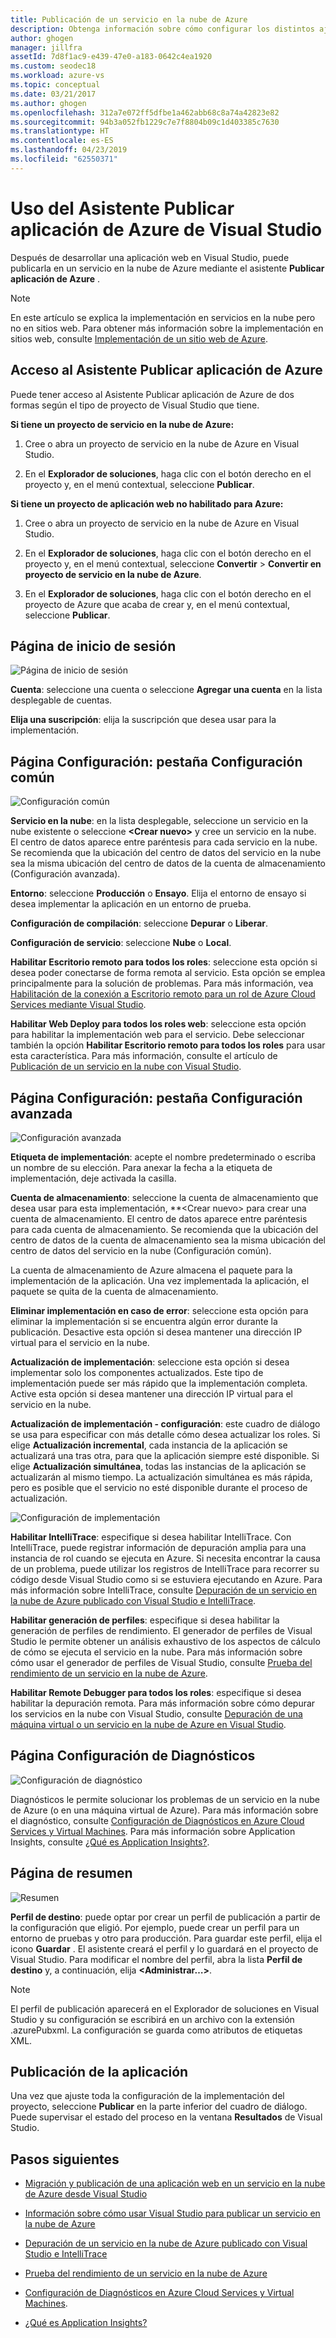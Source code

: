 ```yaml
---
title: Publicación de un servicio en la nube de Azure
description: Obtenga información sobre cómo configurar los distintos ajustes del Asistente Publicar aplicación de Azure de Visual Studio
author: ghogen
manager: jillfra
assetId: 7d8f1ac9-e439-47e0-a183-0642c4ea1920
ms.custom: seodec18
ms.workload: azure-vs
ms.topic: conceptual
ms.date: 03/21/2017
ms.author: ghogen
ms.openlocfilehash: 312a7e072ff5dfbe1a462abb68c8a74a42823e82
ms.sourcegitcommit: 94b3a052fb1229c7e7f8804b09c1d403385c7630
ms.translationtype: HT
ms.contentlocale: es-ES
ms.lasthandoff: 04/23/2019
ms.locfileid: "62550371"
---
```

# <a name="using-the-visual-studio-publish-azure-application-wizard"></a>Uso del Asistente Publicar aplicación de Azure de Visual Studio

Después de desarrollar una aplicación web en Visual Studio, puede publicarla en un servicio en la nube de Azure mediante el asistente **Publicar aplicación de Azure** .

> [!Note]
> En este artículo se explica la implementación en servicios en la nube pero no en sitios web. Para obtener más información sobre la implementación en sitios web, consulte [Implementación de un sitio web de Azure](https://social.msdn.microsoft.com/Search/windowsazure?query=How%20to%20Deploy%20an%20Azure%20Web%20Site&Refinement=138&ac=4#refinementChanges=117&pageNumber=1&showMore=false).

## <a name="accessing-the-publish-azure-application-wizard"></a>Acceso al Asistente Publicar aplicación de Azure

Puede tener acceso al Asistente Publicar aplicación de Azure de dos formas según el tipo de proyecto de Visual Studio que tiene.

**Si tiene un proyecto de servicio en la nube de Azure:**

1. Cree o abra un proyecto de servicio en la nube de Azure en Visual Studio.

1. En el **Explorador de soluciones**, haga clic con el botón derecho en el proyecto y, en el menú contextual, seleccione **Publicar**.

**Si tiene un proyecto de aplicación web no habilitado para Azure:**

1. Cree o abra un proyecto de servicio en la nube de Azure en Visual Studio.

1. En el **Explorador de soluciones**, haga clic con el botón derecho en el proyecto y, en el menú contextual, seleccione **Convertir** > **Convertir en proyecto de servicio en la nube de Azure**.

1. En el **Explorador de soluciones**, haga clic con el botón derecho en el proyecto de Azure que acaba de crear y, en el menú contextual, seleccione **Publicar**.

## <a name="sign-in-page"></a>Página de inicio de sesión

![Página de inicio de sesión](./media/vs-azure-tools-publish-azure-application-wizard/sign-in.png)

**Cuenta**: seleccione una cuenta o seleccione **Agregar una cuenta** en la lista desplegable de cuentas.

**Elija una suscripción**: elija la suscripción que desea usar para la implementación.

## <a name="settings-page---common-settings-tab"></a>Página Configuración: pestaña Configuración común

![Configuración común](./media/vs-azure-tools-publish-azure-application-wizard/settings-common-settings.png)

**Servicio en la nube**: en la lista desplegable, seleccione un servicio en la nube existente o seleccione **&lt;Crear nuevo&gt;** y cree un servicio en la nube. El centro de datos aparece entre paréntesis para cada servicio en la nube. Se recomienda que la ubicación del centro de datos del servicio en la nube sea la misma ubicación del centro de datos de la cuenta de almacenamiento (Configuración avanzada).

**Entorno**: seleccione **Producción** o **Ensayo**. Elija el entorno de ensayo si desea implementar la aplicación en un entorno de prueba.

**Configuración de compilación**: seleccione **Depurar** o **Liberar**.

**Configuración de servicio**: seleccione **Nube** o **Local**.

**Habilitar Escritorio remoto para todos los roles**: seleccione esta opción si desea poder conectarse de forma remota al servicio. Esta opción se emplea principalmente para la solución de problemas. Para más información, vea [Habilitación de la conexión a Escritorio remoto para un rol de Azure Cloud Services mediante Visual Studio](/azure/cloud-services/cloud-services-role-enable-remote-desktop-visual-studio).

**Habilitar Web Deploy para todos los roles web**: seleccione esta opción para habilitar la implementación web para el servicio. Debe seleccionar también la opción **Habilitar Escritorio remoto para todos los roles** para usar esta característica. Para más información, consulte el artículo de [Publicación de un servicio en la nube con Visual Studio](vs-azure-tools-publishing-a-cloud-service.md).

## <a name="settings-page---advanced-settings-tab"></a>Página Configuración: pestaña Configuración avanzada

![Configuración avanzada](./media/vs-azure-tools-publish-azure-application-wizard/settings-advanced-settings.png)

**Etiqueta de implementación**: acepte el nombre predeterminado o escriba un nombre de su elección. Para anexar la fecha a la etiqueta de implementación, deje activada la casilla.

**Cuenta de almacenamiento**: seleccione la cuenta de almacenamiento que desea usar para esta implementación, **&lt;Crear nuevo&gt; para crear una cuenta de almacenamiento. El centro de datos aparece entre paréntesis para cada cuenta de almacenamiento. Se recomienda que la ubicación del centro de datos de la cuenta de almacenamiento sea la misma ubicación del centro de datos del servicio en la nube (Configuración común).

La cuenta de almacenamiento de Azure almacena el paquete para la implementación de la aplicación. Una vez implementada la aplicación, el paquete se quita de la cuenta de almacenamiento.

**Eliminar implementación en caso de error**: seleccione esta opción para eliminar la implementación si se encuentra algún error durante la publicación. Desactive esta opción si desea mantener una dirección IP virtual para el servicio en la nube.

**Actualización de implementación**: seleccione esta opción si desea implementar solo los componentes actualizados. Este tipo de implementación puede ser más rápido que la implementación completa. Active esta opción si desea mantener una dirección IP virtual para el servicio en la nube.

**Actualización de implementación - configuración**: este cuadro de diálogo se usa para especificar con más detalle cómo desea actualizar los roles. Si elige **Actualización incremental**, cada instancia de la aplicación se actualizará una tras otra, para que la aplicación siempre esté disponible. Si elige **Actualización simultánea**, todas las instancias de la aplicación se actualizarán al mismo tiempo. La actualización simultánea es más rápida, pero es posible que el servicio no esté disponible durante el proceso de actualización.

![Configuración de implementación](./media/vs-azure-tools-publish-azure-application-wizard/deployment-settings.png)

**Habilitar IntelliTrace**: especifique si desea habilitar IntelliTrace. Con IntelliTrace, puede registrar información de depuración amplia para una instancia de rol cuando se ejecuta en Azure. Si necesita encontrar la causa de un problema, puede utilizar los registros de IntelliTrace para recorrer su código desde Visual Studio como si se estuviera ejecutando en Azure. Para más información sobre IntelliTrace, consulte [Depuración de un servicio en la nube de Azure publicado con Visual Studio e IntelliTrace](./vs-azure-tools-intellitrace-debug-published-cloud-services.md).

**Habilitar generación de perfiles**: especifique si desea habilitar la generación de perfiles de rendimiento. El generador de perfiles de Visual Studio le permite obtener un análisis exhaustivo de los aspectos de cálculo de cómo se ejecuta el servicio en la nube. Para más información sobre cómo usar el generador de perfiles de Visual Studio, consulte [Prueba del rendimiento de un servicio en la nube de Azure](./vs-azure-tools-performance-profiling-cloud-services.md).

**Habilitar Remote Debugger para todos los roles**: especifique si desea habilitar la depuración remota. Para más información sobre cómo depurar los servicios en la nube con Visual Studio, consulte [Depuración de una máquina virtual o un servicio en la nube de Azure en Visual Studio](./vs-azure-tools-debug-cloud-services-virtual-machines.md).

## <a name="diagnostics-settings-page"></a>Página Configuración de Diagnósticos

![Configuración de diagnóstico](./media/vs-azure-tools-publish-azure-application-wizard/diagnostic-settings.png)

Diagnósticos le permite solucionar los problemas de un servicio en la nube de Azure (o en una máquina virtual de Azure). Para más información sobre el diagnóstico, consulte [Configuración de Diagnósticos en Azure Cloud Services y Virtual Machines](./vs-azure-tools-diagnostics-for-cloud-services-and-virtual-machines.md). Para más información sobre Application Insights, consulte [¿Qué es Application Insights?](/azure/application-insights/app-insights-overview).

## <a name="summary-page"></a>Página de resumen

![Resumen](./media/vs-azure-tools-publish-azure-application-wizard/summary.png)

**Perfil de destino**: puede optar por crear un perfil de publicación a partir de la configuración que eligió. Por ejemplo, puede crear un perfil para un entorno de pruebas y otro para producción. Para guardar este perfil, elija el icono **Guardar** . El asistente creará el perfil y lo guardará en el proyecto de Visual Studio. Para modificar el nombre del perfil, abra la lista **Perfil de destino** y, a continuación, elija **&lt;Administrar…&gt;**.

   > [!Note]
   > El perfil de publicación aparecerá en el Explorador de soluciones en Visual Studio y su configuración se escribirá en un archivo con la extensión .azurePubxml. La configuración se guarda como atributos de etiquetas XML.

## <a name="publishing-your-application"></a>Publicación de la aplicación

Una vez que ajuste toda la configuración de la implementación del proyecto, seleccione **Publicar** en la parte inferior del cuadro de diálogo. Puede supervisar el estado del proceso en la ventana **Resultados** de Visual Studio.

## <a name="next-steps"></a>Pasos siguientes

- [Migración y publicación de una aplicación web en un servicio en la nube de Azure desde Visual Studio](./vs-azure-tools-migrate-publish-web-app-to-cloud-service.md)

- [Información sobre cómo usar Visual Studio para publicar un servicio en la nube de Azure](./vs-azure-tools-publishing-a-cloud-service.md)

- [Depuración de un servicio en la nube de Azure publicado con Visual Studio e IntelliTrace](./vs-azure-tools-intellitrace-debug-published-cloud-services.md)

- [Prueba del rendimiento de un servicio en la nube de Azure](./vs-azure-tools-performance-profiling-cloud-services.md)

- [Configuración de Diagnósticos en Azure Cloud Services y Virtual Machines](./vs-azure-tools-diagnostics-for-cloud-services-and-virtual-machines.md).

- [¿Qué es Application Insights?](/azure/application-insights/app-insights-overview)